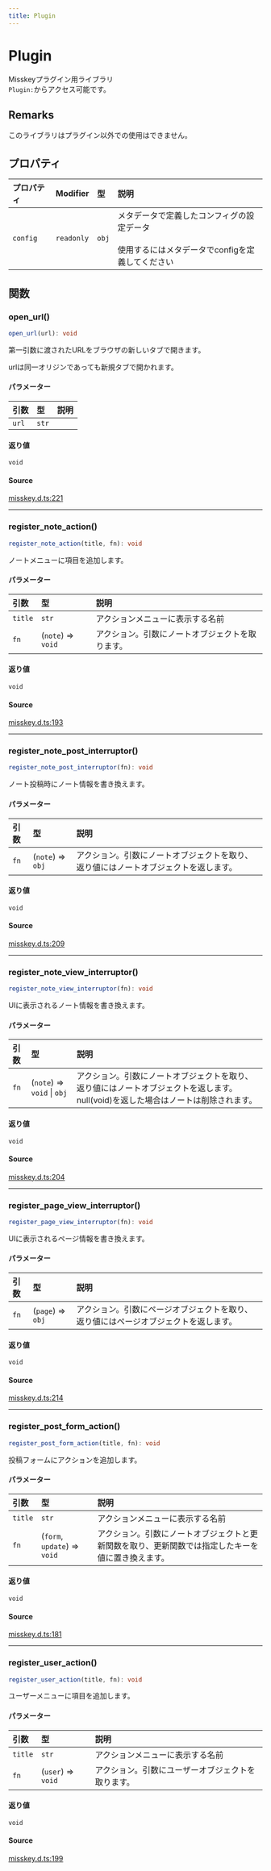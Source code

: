 ```yaml
---
title: Plugin
---
```


# Plugin

Misskeyプラグイン用ライブラリ\
`Plugin:`からアクセス可能です。

## Remarks

このライブラリはプラグイン以外での使用はできません。

## プロパティ

| プロパティ | Modifier | 型 | 説明 |
| :------ | :------ | :------ | :------ |
| `config` | `readonly` | `obj` | メタデータで定義したコンフィグの設定データ<br /><br />使用するにはメタデータでconfigを定義してください |

## 関数

### open\_url()

```ts
open_url(url): void
```

第一引数に渡されたURLをブラウザの新しいタブで開きます。

urlは同一オリジンであっても新規タブで開かれます。

#### パラメーター

| 引数 | 型 | 説明 |
| :------ | :------ | :------ |
| `url` | `str` |  |

#### 返り値

`void`

#### Source

[misskey.d.ts:221](https://github.com/slofp/aitslib/blob/c68ee63df45b36b0270b35442b084a226b762eeb/src/misskey.d.ts#L221)

***

### register\_note\_action()

```ts
register_note_action(title, fn): void
```

ノートメニューに項目を追加します。

#### パラメーター

| 引数 | 型 | 説明 |
| :------ | :------ | :------ |
| `title` | `str` | アクションメニューに表示する名前 |
| `fn` | (`note`) => `void` | アクション。引数にノートオブジェクトを取ります。 |

#### 返り値

`void`

#### Source

[misskey.d.ts:193](https://github.com/slofp/aitslib/blob/c68ee63df45b36b0270b35442b084a226b762eeb/src/misskey.d.ts#L193)

***

### register\_note\_post\_interruptor()

```ts
register_note_post_interruptor(fn): void
```

ノート投稿時にノート情報を書き換えます。

#### パラメーター

| 引数 | 型 | 説明 |
| :------ | :------ | :------ |
| `fn` | (`note`) => `obj` | アクション。引数にノートオブジェクトを取り、返り値にはノートオブジェクトを返します。 |

#### 返り値

`void`

#### Source

[misskey.d.ts:209](https://github.com/slofp/aitslib/blob/c68ee63df45b36b0270b35442b084a226b762eeb/src/misskey.d.ts#L209)

***

### register\_note\_view\_interruptor()

```ts
register_note_view_interruptor(fn): void
```

UIに表示されるノート情報を書き換えます。

#### パラメーター

| 引数 | 型 | 説明 |
| :------ | :------ | :------ |
| `fn` | (`note`) => `void` \| `obj` | アクション。引数にノートオブジェクトを取り、返り値にはノートオブジェクトを返します。null(void)を返した場合はノートは削除されます。 |

#### 返り値

`void`

#### Source

[misskey.d.ts:204](https://github.com/slofp/aitslib/blob/c68ee63df45b36b0270b35442b084a226b762eeb/src/misskey.d.ts#L204)

***

### register\_page\_view\_interruptor()

```ts
register_page_view_interruptor(fn): void
```

UIに表示されるページ情報を書き換えます。

#### パラメーター

| 引数 | 型 | 説明 |
| :------ | :------ | :------ |
| `fn` | (`page`) => `obj` | アクション。引数にページオブジェクトを取り、返り値にはページオブジェクトを返します。 |

#### 返り値

`void`

#### Source

[misskey.d.ts:214](https://github.com/slofp/aitslib/blob/c68ee63df45b36b0270b35442b084a226b762eeb/src/misskey.d.ts#L214)

***

### register\_post\_form\_action()

```ts
register_post_form_action(title, fn): void
```

投稿フォームにアクションを追加します。

#### パラメーター

| 引数 | 型 | 説明 |
| :------ | :------ | :------ |
| `title` | `str` | アクションメニューに表示する名前 |
| `fn` | (`form`, `update`) => `void` | アクション。引数にノートオブジェクトと更新関数を取り、更新関数では指定したキーを値に置き換えます。 |

#### 返り値

`void`

#### Source

[misskey.d.ts:181](https://github.com/slofp/aitslib/blob/c68ee63df45b36b0270b35442b084a226b762eeb/src/misskey.d.ts#L181)

***

### register\_user\_action()

```ts
register_user_action(title, fn): void
```

ユーザーメニューに項目を追加します。

#### パラメーター

| 引数 | 型 | 説明 |
| :------ | :------ | :------ |
| `title` | `str` | アクションメニューに表示する名前 |
| `fn` | (`user`) => `void` | アクション。引数にユーザーオブジェクトを取ります。 |

#### 返り値

`void`

#### Source

[misskey.d.ts:199](https://github.com/slofp/aitslib/blob/c68ee63df45b36b0270b35442b084a226b762eeb/src/misskey.d.ts#L199)
